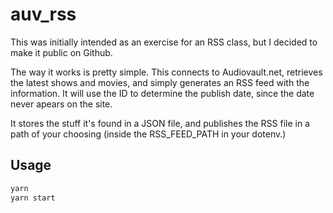 # auv_rss

This was initially intended as an exercise for an RSS class, but I decided to make it public on Github.

The way it works is pretty simple. This connects to Audiovault.net, retrieves the latest shows and movies, and simply generates an RSS feed with the information.
It will use the ID to determine the publish date, since the date never apears on the site.

It stores the stuff it's found in a JSON file, and publishes the RSS file in a path of your choosing (inside the RSS_FEED_PATH in your dotenv.)

## Usage

```bash
yarn
yarn start
```
